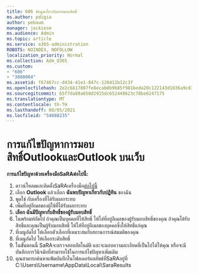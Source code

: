 ```yaml
---
title: 606 ข้อมูลเกี่ยวกับการมอบสิทธิ์
ms.author: pdigia
author: pebaum
manager: jackiesm
ms.audience: Admin
ms.topic: article
ms.service: o365-administration
ROBOTS: NOINDEX, NOFOLLOW
localization_priority: Normal
ms.collection: Adm_O365
ms.custom:
- "606"
- "3800004"
ms.assetid: f67467cc-d434-41e1-847c-120412b12c3f
ms.openlocfilehash: 2e2c6b17807fe8ecab0b9685f981beda20c122143d1036a9c03075552c5ca897
ms.sourcegitcommit: b5f7da89a650d2915dc652449623c78be6247175
ms.translationtype: MT
ms.contentlocale: th-TH
ms.lasthandoff: 08/05/2021
ms.locfileid: "54088235"
---
```

# <a name="troubleshooting-delegation-in-outlook-and-outlook-on-the-web"></a>การแก้ไขปัญหาการมอบสิทธิ์OutlookและOutlook บนเว็บ

**การแก้ไขปัญหาด้วยเครื่องมือSaRAต่อไปนี้:**

1. ดาวน์โหลดและติดตั้งSaRAเครื่องมือ[ต่อไปนี้](https://aka.ms/SaRA-SkypeForBusinessSignIn)
1. เลือก **Outlook** แล้วเลือก **ฉันพบปัญหาเกี่ยวกับปฏิทิน** ของฉัน
1. พูดใช่ กับเครื่องที่ได้รับผลกระทบ
1. เพิ่มที่อยู่อีเมลของผู้ใช้ที่ได้รับผลกระทบ
1. **เลือก ฉันมีปัญหากับสิทธิ์ของผู้รับมอบสิทธิ์**
1. ในพร้อมท์ถัดไป ถ้าคุณเป็นบุคคลที่ให้สิทธิ์ ให้ใส่ที่อยู่อีเมลของผู้รับมอบสิทธิ์ของคุณ ถ้าคุณได้รับสิทธิ์และคุณเป็นผู้รับมอบสิทธิ์ ให้ใส่ที่อยู่อีเมลของบุคคลซึ่งให้สิทธิ์แก่คุณ
1. ที่เมนูถัดไป ให้เลือกตัวเลือกที่เหมาะสมกับสถานการณ์สมมติของคุณ
1. ที่เมนูถัดไป ให้เลือกระดับสิทธิ์
1. ในขั้นตอนนี้ SaRAจะตรวจสอบอัตโนมัติ และจะมอบความละเอียดที่เป็นไปได้ให้คุณ หรือจะมีบันทึกการวินิจฉัยที่สามารถใช้ในการแก้ไขปัญหาเพิ่มเติม
1. คุณสามารถค้นหาแฟ้มบันทึกในโฟลเดอร์ผลลัพธ์ที่SaRAอยู่ที่ C:\Users\Username\AppData\Local\SaraResults
